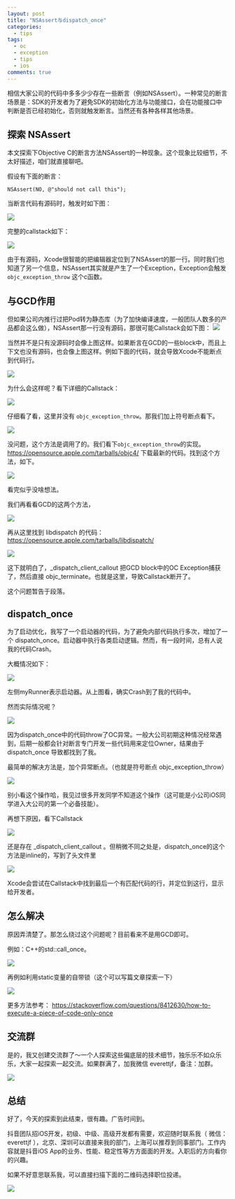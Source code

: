 ```yaml
---
layout: post
title: "NSAssert与dispatch_once"
categories:
  - tips
tags:
  - oc
  - exception
  - tips
  - ios
comments: true
---
```


相信大家公司的代码中多多少少存在一些断言（例如NSAssert）。一种常见的断言场景是：SDK的开发者为了避免SDK的初始化方法与功能接口，会在功能接口中判断是否已经初始化，否则就触发断言。当然还有各种各样其他场景。

<!-- more -->

## 探索 NSAssert

本文探索下Objective C的断言方法NSAssert的一种现象。这个现象比较细节，不太好描述，咱们就直接聊吧。

假设有下面的断言：

```
NSAssert(NO, @"should not call this");
```

当断言代码有源码时，触发时如下图：

![](/media/15817696181069.jpg)

完整的callstack如下：

![](/media/15817696740923.jpg)

由于有源码，Xcode很智能的把编辑器定位到了NSAssert的那一行。同时我们也知道了另一个信息，NSAssert其实就是产生了一个Exception，Exception会触发 `objc_exception_throw` 这个c函数。


## 与GCD作用

但如果公司内推行过把Pod转为静态库（为了加快编译速度，一般团队人数多的产品都会这么做），NSAssert那一行没有源码，那很可能Callstack会如下图：
![](/media/15817699224837.jpg)


当然并不是只有没源码时会像上图这样。如果断言在GCD的一些block中，而且上下文也没有源码，也会像上图这样。例如下面的代码，就会导致Xcode不能断点到代码行。

![](/media/15817701224885.jpg)


为什么会这样呢？看下详细的Callstack：

![](/media/15817701588263.jpg)

仔细看了看，这里并没有 `objc_exception_throw`。那我们加上符号断点看下。

![](/media/15817706969228.jpg)


没问题，这个方法是调用了的。我们看下`objc_exception_throw`的实现。
https://opensource.apple.com/tarballs/objc4/ 
下载最新的代码。找到这个方法，如下。

![](/media/15817716916654.jpg)

看完似乎没啥想法。

我们再看看GCD的这两个方法，

![](/media/15817718460206.jpg)


再从这里找到 libdispatch 的代码：
https://opensource.apple.com/tarballs/libdispatch/

![](/media/15817719822396.jpg)


这下就明白了，_dispatch_client_callout 把GCD block中的OC Exception捕获了，然后直接 objc_terminate。也就是这里，导致Callstack断开了。

这个问题暂告于段落。

## dispatch_once

为了启动优化，我写了一个启动器的代码，为了避免内部代码执行多次，增加了一个 dispatch_once。启动器中执行各类启动逻辑。然而，有一段时间，总有人说我的代码Crash。

大概情况如下：

![](/media/15817723562511.jpg)

左侧myRunner表示启动器。从上图看，确实Crash到了我的代码中。

然而实际情况呢？

![](/media/15817724251639.jpg)

因为dispatch_once中的代码throw了OC异常。一般大公司初期这种情况经常遇到，后期一般都会针对断言专门开发一些代码用来定位Owner，结果由于 dispatch_once 导致都找到了我。

最简单的解决方法是，加个异常断点。（也就是符号断点 objc_exception_throw）

![](/media/15817726052193.jpg)

别小看这个操作哈，我见过很多开发同学不知道这个操作（这可能是小公司iOS同学进入大公司的第一个必备技能）。

再想下原因，看下Callstack

![](/media/15817728005548.jpg)

还是存在 _dispatch_client_callout 。但稍微不同之处是，dispatch_once的这个方法是inline的，写到了头文件里

![](/media/15817728648084.jpg)

Xcode会尝试在Callstack中找到最后一个有匹配代码的行，并定位到这行，显示给开发者。

## 怎么解决 

原因弄清楚了。那怎么绕过这个问题呢？目前看来不是用GCD即可。

例如：C++的std::call_once。

![](/media/15817731685041.jpg)

再例如利用static变量的自带锁（这个可以写篇文章探索一下）

![](/media/15817731588446.jpg)

更多方法参考：
https://stackoverflow.com/questions/8412630/how-to-execute-a-piece-of-code-only-once


## 交流群

是的，我又创建交流群了～一个人探索这些偏底层的技术细节，独乐乐不如众乐乐，大家一起探索一起交流。如果群满了，加我微信 everettjf，备注：加群。

![](/media/15817739945151.jpg)




## 总结

好了，今天的探索到此结束，很有趣。广告时间到。

抖音团队招iOS开发，初级、中级、高级开发都有需要，欢迎随时联系我（ 微信：everettjf ），北京、深圳可以直接来我的部门，上海可以推荐到同事部门。工作内容就是抖音iOS App的业务、性能、稳定性等方方面面的开发。入职后的方向看你的兴趣。

如果不好意思联系我，可以直接扫描下面的二维码选择职位投递。

![](/media/15814340338261.jpg)





